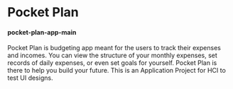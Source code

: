 # Pocket Plan
#### pocket-plan-app-main
 Pocket Plan is budgeting app meant for the users to track their expenses and incomes. You can view the structure of your monthly expenses, set records of daily expenses, or even set goals for yourself.
 Pocket Plan is there to help you build your future.
 This is an Application Project for HCI to test UI designs.
